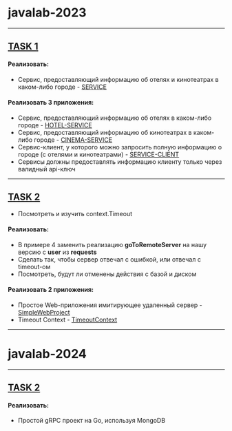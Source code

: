 # javalab-2023
_______
## [TASK 1](https://github.com/beatztw/javalab-2023/tree/main/Microservices)
#### Реализовать:
* Сервис, предоставляющий информацию об отелях и кинотеатрах в каком-либо городе - [SERVICE](https://github.com/beatztw/javalab-2023/tree/main/Microservices/HotelAndCinemaService)
#### Реализовать 3 приложения:
* Сервис, предоставляющий информацию об отелях в каком-либо городе - [HOTEL-SERVICE](https://github.com/beatztw/javalab-2023/tree/main/Microservices/HotelService)
* Сервис, предоставляющий информацию об кинотеатрах в каком-либо городе - [CINEMA-SERVICE](https://github.com/beatztw/javalab-2023/tree/main/Microservices/CinemaService)
* Сервис-клиент, у которого можно запросить полную информацию о городе (с отелями и кинотеатрами) - [SERVICE-CLIENT](https://github.com/beatztw/javalab-2023/tree/main/Microservices/HotelAndCinemaServiceClient)
* Сервисы должны предоставлять информацию клиенту только через валидный api-ключ
-------

## [TASK 2](https://github.com/beatztw/javalab-2023/tree/main/Context)
* Посмотреть и изучить context.Timeout
#### Реализовать:
* В примере 4 заменить реализацию **goToRemoteServer** на нашу версию с **user** из **requests**
* Сделать так, чтобы сервер отвечал с ошибкой, или отвечал с timeout-ом
* Посмотреть, будут ли отменены действия с базой и диском
#### Реализовать 2 приложения:
* Простое Web-приложения имитирующее удаленный сервер - [SimpleWebProject](https://github.com/beatztw/javalab-2023/tree/main/Context/SimpleWebProject)
* Timeout Context - [TimeoutContext](https://github.com/beatztw/javalab-2023/tree/main/Context/TimeoutContext)
-------

# javalab-2024
_______
## [TASK 2](https://github.com/beatztw/javalab-2023/tree/main/gRPC%20Project)
#### Реализовать:
* Простой gRPC проект на Go, используя MongoDB
